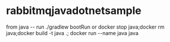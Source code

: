 # rabbitmqjavadotnetsample

from java -- run ./gradlew bootRun
or
docker stop java;docker rm java;docker build -t java .; docker run --name java java
